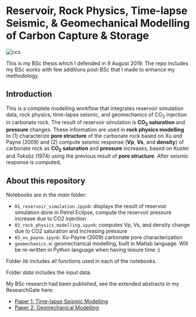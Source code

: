 # Reservoir, Rock Physics, Time-lapse Seismic, & Geomechanical Modelling of Carbon Capture & Storage

![ccs](https://drive.google.com/open?uc=1K4Nyv-smZO7G6cUcTZ93bjQDQDToO3ud)

This is my BSc thesis which I defended in 9 August 2019. The repo includes my BSc works with few additions post-BSc that I made to enhance my methodology. 

## Introduction

This is a complete modelling workflow that integrates reservoir simulation data, rock physics, time-lapse seismic, and geomechanics of CO<sub>2</sub> injection in carbonate rock. The result of reservoir simulation is **CO<sub>2</sub> saturation** and **pressure** changes. These information are used in **rock physics modelling** to (1) characterize **pore structure** of the carbonate rock based on Xu and Payne (2009) and (2) compute seismic response (**Vp**, **Vs**, and **density**) of carbonate rock as **CO<sub>2</sub> saturation** and **pressure** increases, based on Kuster and Toksöz (1974) using the previous result of **pore structure**. After seismic response is computed, 

## About this repository

Notebooks are in the *main* folder:
* `01_reservoir_simulation.ipynb`: displays the result of reservoir simulation done in Petrel Eclipse, compute the reservoir pressure increase due to CO2 injection
* `02_rock_physics_modelling.ipynb`: computes Vp, Vs, and density change due to CO2 saturation and increasing pressure
* `03_xu_payne.ipynb`: Xu-Payne (2009) carbonate pore characterization 
* `geomechanics.m`: geomechanical modelling, built in Matlab language. Will be re-written in Python language when having leisure time :)

Folder *lib* includes all functions used in each of the notebooks.

Folder *data* includes the input data.

My BSc research had been published, see the extended abstracts in my ResearchGate here:
* [Paper 1: Time-lapse Seismic Modelling](https://www.researchgate.net/publication/338644464_Time-lapse_Seismic_Modelling_as_Tool_for_Evaluation_of_Monitoring_Feasibility_for_CO2_Sequestration_in_Gundih_Gas_Field)
* [Paper 2: Geomechanical Modelling](https://www.researchgate.net/publication/338644468_Geomechanical_Modelling_of_CO2_Sequestration_Process_in_Gundih_Field_for_Evaluation_of_Reservoir_Integrity)
